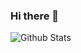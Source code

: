 ### Hi there 👋

<!---
kim-yebeen/kim-yebeen is a ✨ special ✨ repository because its `README.md` (this file) appears on your GitHub profile.
You can click the Preview link to take a look at your changes.
--->
![Github Stats](https://github-readme-stats.vercel.app/api?username=kimyebeeen&show_icons=true)

